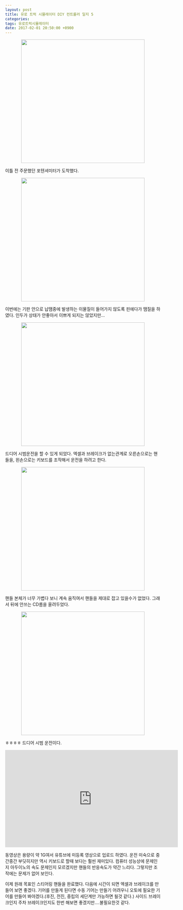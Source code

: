```yaml
---
layout: post
title: 유로 트럭 시뮬레이터 DIY 컨트롤러 일지 5
categories:
tags: 유로트럭시뮬레이터
date: 2017-02-01 20:50:00 +0900
---
```


<center><img src="/assets/photo/2017-02-01 14.16.02.jpg" width="400"></center>

이틀 전 주문했던 포텐셔미터가 도착했다.

<!-- more -->

<center><img src="/assets/photo/2017-02-01 14.48.54.jpg" width="400"></center>

이번에는 기판 안으로 납땜중에 발생하는 이물질이 들어가지 않도록 핀에다가 땜질을 하였다.
인두가 상태가 안좋아서 이쁘게 되지는 않았지만...

<center><img src="/assets/photo/2017-02-01 14.49.04.jpg" width="400"></center>

드디어 시범운전을 할 수 있게 되었다. 엑셀과 브레이크가 없는관계로 오른손으로는 핸들을, 왼손으로는 키보드를 조작해서 운전을 하려고 한다.

<center><img src="/assets/photo/2017-02-01 17.29.23.jpg" width="400"></center>

핸들 본체가 너무 가볍다 보니 계속 움직여서 핸들을 제대로 잡고 있을수가 없었다.
그래서 뒤에 안쓰는 CD롬을 올려두었다.

<center><img src="/assets/photo/2017-02-01 20.36.39.jpg" width="400"></center>

ㅎㅎㅎㅎ 드디어 시범 운전이다.

<center><iframe width="560" height="315" src="https://www.youtube.com/embed/HjnKdOh23q8" frameborder="0" allowfullscreen></iframe></center>

동영상은 용량이 약 1G여서 유튜브에 미등록 영상으로 업로드 하였다.
운전 미숙으로 중간중간 부딧히지만 역시 키보드로 할때 보다는 훨씬 재미있다.
컴퓨터 성능상에 문제인지 아두이노의 속도 문제인지 모르겠지만 핸들의 반응속도가 약간 느리다. 그렇지만 조작에는 문제가 없어 보인다.

이제 원래 목표인 스티어링 핸들을 완료했다. 다음에 시간이 되면 엑셀과 브레이크를 만들어 보면 좋겠다.
기어를 만들게 된다면 수동 기어는 만들기 어려우니 오토에 필요한 기어를 만들어 봐야겠다.(후진, 전진, 중립의 세단계만 가능하면 될것 같다.)
사이드 브레이크인지 주차 브레이크인지도 한번 해보면 좋겠지만....불필요한것 같다.
